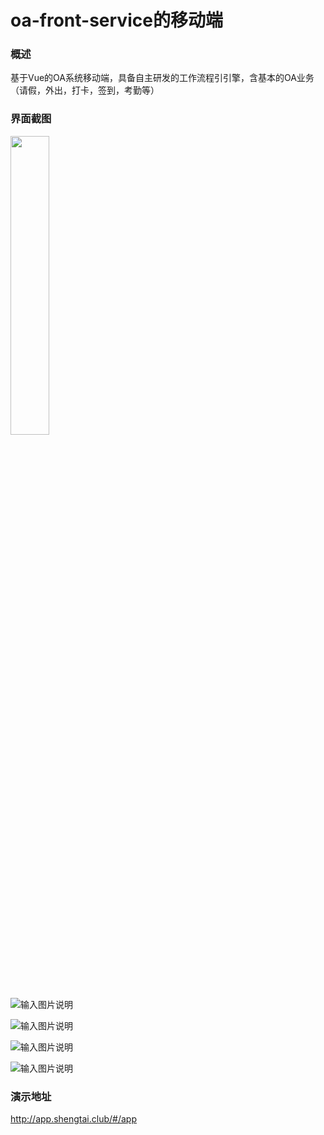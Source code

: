# oa-front-service的移动端

### 概述

基于Vue的OA系统移动端，具备自主研发的工作流程引引擎，含基本的OA业务（请假，外出，打卡，签到，考勤等）

### 界面截图

<img src="https://images.gitee.com/uploads/images/2020/0703/183806_c6606be6_499098.jpeg" width="35%">

![输入图片说明](https://images.gitee.com/uploads/images/2020/0703/184010_d4b3c5c8_499098.jpeg "WechatIMG2.jpeg")

![输入图片说明](https://images.gitee.com/uploads/images/2020/0703/184020_b233a769_499098.jpeg "WechatIMG3.jpeg")

![输入图片说明](https://images.gitee.com/uploads/images/2020/0703/184029_cda0b920_499098.jpeg "WechatIMG4.jpeg")

![输入图片说明](https://images.gitee.com/uploads/images/2020/0703/184039_c908a267_499098.jpeg "WechatIMG5.jpeg")

### 演示地址

http://app.shengtai.club/#/app